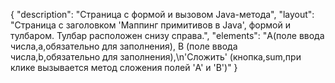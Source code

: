 {
"description": "Страница с формой и вызовом Java-метода",
"layout": "Страница с заголовком 'Маппинг примитивов в Java', формой и тулбаром. Тулбар расположен снизу справа.",
"elements": "А(поле ввода числа,a,обязательно для заполнения), B (поле ввода числа,b,обязательно для заполнения),\n'Сложить' (кнопка,sum,при клике вызывается метод сложения полей 'A' и 'B')"
}